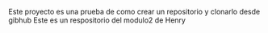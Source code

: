 Este proyecto es una prueba de como crear un repositorio y clonarlo desde gibhub
Este es un respositorio del modulo2 de Henry
